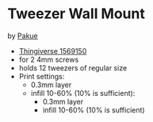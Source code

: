 # Tweezer Wall Mount

by [Pakue](https://wiki.heidelberg-makerspace.de/wiki/User:Pakue)

* [Thingiverse 1569150](https://www.thingiverse.com/thing:1569150)
* for 2 4mm screws 
* holds 12 tweezers of regular size
* Print settings:
	* 0.3mm layer
	* infill 10-60% (10% is sufficient):
		* 0.3mm layer
		* infill 10-60% (10% is sufficient) 
